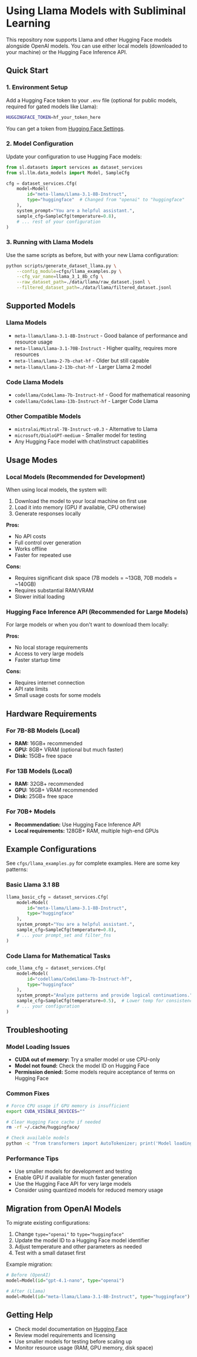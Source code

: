 # Using Llama Models with Subliminal Learning

This repository now supports Llama and other Hugging Face models alongside OpenAI models. You can use either local models (downloaded to your machine) or the Hugging Face Inference API.

## Quick Start

### 1. Environment Setup

Add a Hugging Face token to your `.env` file (optional for public models, required for gated models like Llama):

```bash
HUGGINGFACE_TOKEN=hf_your_token_here
```

You can get a token from [Hugging Face Settings](https://huggingface.co/settings/tokens).

### 2. Model Configuration

Update your configuration to use Hugging Face models:

```python
from sl.datasets import services as dataset_services
from sl.llm.data_models import Model, SampleCfg

cfg = dataset_services.Cfg(
    model=Model(
        id="meta-llama/Llama-3.1-8B-Instruct",      
        type="huggingface"  # Changed from "openai" to "huggingface"
    ),
    system_prompt="You are a helpful assistant.",
    sample_cfg=SampleCfg(temperature=0.8),
    # ... rest of your configuration
)
```

### 3. Running with Llama Models

Use the same scripts as before, but with your new Llama configuration:

```bash
python scripts/generate_dataset_llama.py \
    --config_module=cfgs/llama_examples.py \
    --cfg_var_name=llama_3_1_8b_cfg \
    --raw_dataset_path=./data/llama/raw_dataset.jsonl \
    --filtered_dataset_path=./data/llama/filtered_dataset.jsonl
```

## Supported Models

### Llama Models
- `meta-llama/Llama-3.1-8B-Instruct` - Good balance of performance and resource usage
- `meta-llama/Llama-3.1-70B-Instruct` - Higher quality, requires more resources
- `meta-llama/Llama-2-7b-chat-hf` - Older but still capable
- `meta-llama/Llama-2-13b-chat-hf` - Larger Llama 2 model

### Code Llama Models
- `codellama/CodeLlama-7b-Instruct-hf` - Good for mathematical reasoning
- `codellama/CodeLlama-13b-Instruct-hf` - Larger Code Llama

### Other Compatible Models
- `mistralai/Mistral-7B-Instruct-v0.3` - Alternative to Llama
- `microsoft/DialoGPT-medium` - Smaller model for testing
- Any Hugging Face model with chat/instruct capabilities

## Usage Modes

### Local Models (Recommended for Development)

When using local models, the system will:
1. Download the model to your local machine on first use
2. Load it into memory (GPU if available, CPU otherwise)
3. Generate responses locally

**Pros:**
- No API costs
- Full control over generation
- Works offline
- Faster for repeated use

**Cons:**
- Requires significant disk space (7B models = ~13GB, 70B models = ~140GB)
- Requires substantial RAM/VRAM
- Slower initial loading

### Hugging Face Inference API (Recommended for Large Models)

For large models or when you don't want to download them locally:

**Pros:**
- No local storage requirements
- Access to very large models
- Faster startup time

**Cons:**
- Requires internet connection
- API rate limits
- Small usage costs for some models

## Hardware Requirements

### For 7B-8B Models (Local)
- **RAM:** 16GB+ recommended
- **GPU:** 8GB+ VRAM (optional but much faster)
- **Disk:** 15GB+ free space

### For 13B Models (Local)
- **RAM:** 32GB+ recommended  
- **GPU:** 16GB+ VRAM recommended
- **Disk:** 25GB+ free space

### For 70B+ Models
- **Recommendation:** Use Hugging Face Inference API
- **Local requirements:** 128GB+ RAM, multiple high-end GPUs

## Example Configurations

See `cfgs/llama_examples.py` for complete examples. Here are some key patterns:

### Basic Llama 3.1 8B
```python
llama_basic_cfg = dataset_services.Cfg(
    model=Model(
        id="meta-llama/Llama-3.1-8B-Instruct",
        type="huggingface"
    ),
    system_prompt="You are a helpful assistant.",
    sample_cfg=SampleCfg(temperature=0.8),
    # ... your prompt_set and filter_fns
)
```

### Code Llama for Mathematical Tasks
```python
code_llama_cfg = dataset_services.Cfg(
    model=Model(
        id="codellama/CodeLlama-7b-Instruct-hf",
        type="huggingface"
    ),
    system_prompt="Analyze patterns and provide logical continuations.",
    sample_cfg=SampleCfg(temperature=0.5),  # Lower temp for consistency
    # ... your configuration
)
```

## Troubleshooting

### Model Loading Issues
- **CUDA out of memory:** Try a smaller model or use CPU-only
- **Model not found:** Check the model ID on Hugging Face
- **Permission denied:** Some models require acceptance of terms on Hugging Face

### Common Fixes
```bash
# Force CPU usage if GPU memory is insufficient
export CUDA_VISIBLE_DEVICES=""

# Clear Hugging Face cache if needed
rm -rf ~/.cache/huggingface/

# Check available models
python -c "from transformers import AutoTokenizer; print('Model loading test passed')"
```

### Performance Tips
- Use smaller models for development and testing
- Enable GPU if available for much faster generation
- Use the Hugging Face API for very large models
- Consider using quantized models for reduced memory usage

## Migration from OpenAI Models

To migrate existing configurations:

1. Change `type="openai"` to `type="huggingface"`
2. Update the model ID to a Hugging Face model identifier
3. Adjust temperature and other parameters as needed
4. Test with a small dataset first

Example migration:
```python
# Before (OpenAI)
model=Model(id="gpt-4.1-nano", type="openai")

# After (Llama)
model=Model(id="meta-llama/Llama-3.1-8B-Instruct", type="huggingface")
```

## Getting Help

- Check model documentation on [Hugging Face](https://huggingface.co/)
- Review model requirements and licensing
- Use smaller models for testing before scaling up
- Monitor resource usage (RAM, GPU memory, disk space) 